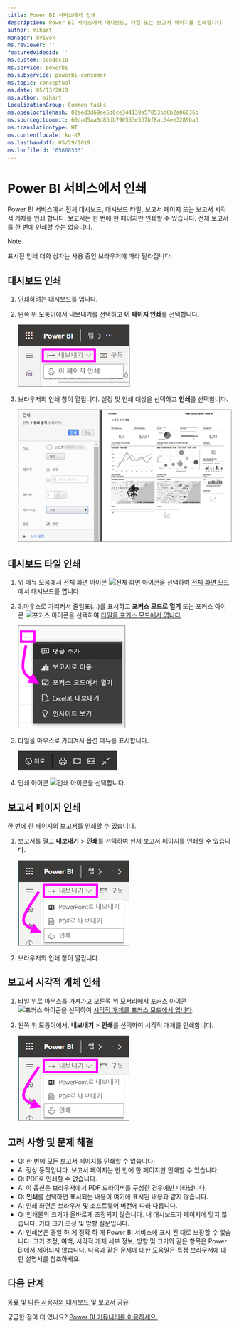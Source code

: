 ```yaml
---
title: Power BI 서비스에서 인쇄
description: Power BI 서비스에서 대시보드, 타일 또는 보고서 페이지를 인쇄합니다.
author: mihart
manager: kvivek
ms.reviewer: ''
featuredvideoid: ''
ms.custom: seodec18
ms.service: powerbi
ms.subservice: powerbi-consumer
ms.topic: conceptual
ms.date: 05/13/2019
ms.author: mihart
LocalizationGroup: Common tasks
ms.openlocfilehash: 02aed3d69ee5d6ce344138a57853bd0b2a06036b
ms.sourcegitcommit: 60dad5aa0d85db790553e537bf8ac34ee3289ba3
ms.translationtype: HT
ms.contentlocale: ko-KR
ms.lasthandoff: 05/29/2019
ms.locfileid: "65608553"
---
```

# <a name="printing-from-the-power-bi-service"></a>Power BI 서비스에서 인쇄
Power BI 서비스에서 전체 대시보드, 대시보드 타일, 보고서 페이지 또는 보고서 시각적 개체를 인쇄 합니다. 보고서는 한 번에 한 페이지만 인쇄할 수 있습니다. 전체 보고서를 한 번에 인쇄할 수는 없습니다.

   > [!NOTE]
   > 표시된 인쇄 대화 상자는 사용 중인 브라우저에 따라 달라집니다.
   > 
## <a name="print-a-dashboard"></a>대시보드 인쇄
1. 인쇄하려는 대시보드를 엽니다.
2. 왼쪽 위 모퉁이에서 내보내기를 선택하고 **이 페이지 인쇄**를 선택합니다.
   
    ![대시보드 인쇄 옵션](./media/end-user-print/power-bi-dashboard-print.png)
3. 브라우저의 인쇄 창이 열립니다. 설정 및 인쇄 대상을 선택하고 **인쇄**를 선택합니다.
   

   
    ![인쇄 대화 상자](./media/end-user-print/pbi_print_dash_new2.png)

## <a name="print-a-dashboard-tile"></a>대시보드 타일 인쇄
1. 위 메뉴 모음에서 전체 화면 아이콘 ![전체 화면 아이콘](./media/end-user-print/power-bi-full-screen-icon.png)을 선택하여 [전체 화면 모드](end-user-focus.md)에서 대시보드를 엽니다.
3. 3\.마우스로 가리켜서 줄임표(...)를 표시하고 **포커스 모드로 열기** 또는 포커스 아이콘 ![포커스 아이콘](./media/end-user-print/power-bi-focus-icon.png)을 선택하여 [타일을 포커스 모드에서 엽니다](end-user-focus.md).
   
    ![줄임표 메뉴](./media/end-user-print/power-bi-menu-options.png)
4. 타일을 마우스로 가리켜서 옵션 메뉴를 표시합니다.
   
    ![전체 화면 옵션 메뉴](./media/end-user-print/menu-options-new.png)
4. 인쇄 아이콘 ![인쇄 아이콘](./media/end-user-print/print-icon.png)을 선택합니다.     
   

## <a name="print-a-report-page"></a>보고서 페이지 인쇄
한 번에 한 페이지의 보고서를 인쇄할 수 있습니다.

1. 보고서를 열고 **내보내기** > **인쇄**를 선택하여 현재 보고서 페이지를 인쇄할 수 있습니다.
   
    ![Power BI 파일 메뉴](./media/end-user-print/power-bi-report-print.png)
3. 브라우저의 인쇄 창이 열립니다.
   


## <a name="print-a-report-visual"></a>보고서 시각적 개체 인쇄
1. 타일 위로 마우스를 가져가고 오른쪽 위 모서리에서 포커스 아이콘 ![포커스 아이콘](./media/end-user-print/power-bi-focus-icon.png)을 선택하여 [시각적 개체를 포커스 모드에서 엽니다](end-user-focus.md).

2. 왼쪽 위 모퉁이에서, **내보내기** > **인쇄**를 선택하여 시각적 개체를 인쇄합니다.

    ![Power BI 파일 메뉴](./media/end-user-print/power-bi-report-print.png)



## <a name="considerations-and-troubleshooting"></a>고려 사항 및 문제 해결

* Q: 한 번에 모든 보고서 페이지를 인쇄할 수 없습니다.    
* A: 정상 동작입니다. 보고서 페이지는 한 번에 한 페이지만 인쇄할 수 있습니다.
* Q: PDF로 인쇄할 수 없습니다.    
* A: 이 옵션은 브라우저에서 PDF 드라이버를 구성한 경우에만 나타납니다.    
* Q: **인쇄**를 선택하면 표시되는 내용이 여기에 표시된 내용과 같지 않습니다.    
* A: 인쇄 화면은 브라우저 및 소프트웨어 버전에 따라 다릅니다.
* Q: 인쇄물의 크기가 올바르게 조정되지 않습니다.  내 대시보드가 페이지에 맞지 않습니다. 기타 크기 조정 및 방향 질문입니다.    
* A: 인쇄본은 동일 하 게 정확 하 게 Power BI 서비스에 표시 된 대로 보장할 수 없습니다. 크기 조정, 여백, 시각적 개체 세부 정보, 방향 및 크기와 같은 항목은 Power BI에서 제어되지 않습니다. 다음과 같은 문제에 대한 도움말은 특정 브라우저에 대한 설명서를 참조하세요.      

## <a name="next-steps"></a>다음 단계
[동료 및 다른 사용자와 대시보드 및 보고서 공유](../service-share-dashboards.md)

궁금한 점이 더 있나요? [Power BI 커뮤니티를 이용하세요.](http://community.powerbi.com/)

